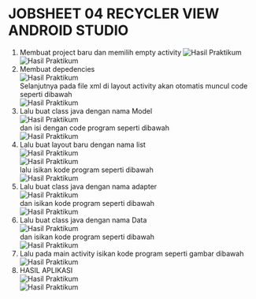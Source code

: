 # JOBSHEET 04 RECYCLER VIEW ANDROID STUDIO
1. Membuat project baru dan memilih empty activity 
![Hasil Praktikum](Screenshoot/1.png) <br>
![Hasil Praktikum](Screenshoot/2.PNG) <br>
2. Membuat depedencies <br>
![Hasil Praktikum](Screenshoot/3.png) <br>
Selanjutnya pada file xml di layout activity akan otomatis muncul code seperti dibawah <br>
![Hasil Praktikum](Screenshoot/4.PNG) <br>
3. Lalu buat class java dengan nama Model <br>
![Hasil Praktikum](Screenshoot/5.png) <br>
dan isi dengan code program seperti dibawah <br>
![Hasil Praktikum](Screenshoot/6.PNG) <br>
4. Lalu buat layout baru dengan nama list <br>
![Hasil Praktikum](Screenshoot/7.png) <br>
![Hasil Praktikum](Screenshoot/8.PNG) <br>
lalu isikan kode program seperti dibawah <br>
![Hasil Praktikum](Screenshoot/9.PNG) <br>
5. Lalu buat class java dengan nama adapter <br>
![Hasil Praktikum](Screenshoot/10.png) <br>
dan isikan kode program seperti dibawah <br>
![Hasil Praktikum](Screenshoot/11.PNG) <br>
6. Lalu buat class java dengan nama Data <br>
![Hasil Praktikum](Screenshoot/12.png) <br>
dan isikan kode program seperti dibawah <br>
![Hasil Praktikum](Screenshoot/13.PNG) <br>
7. Lalu pada main activity isikan kode program seperti gambar dibawah <br>
![Hasil Praktikum](Screenshoot/14.PNG) <br>
8. HASIL APLIKASI <br>
![Hasil Praktikum](Screenshoot/hasil1.jpg) <br>
![Hasil Praktikum](Screenshoot/hasil2.jpg)
